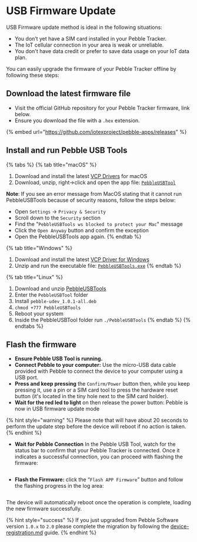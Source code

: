 # USB Firmware Update

USB Firmware update  method is ideal in the following situations:

* You don’t yet have a SIM card installed in your Pebble Tracker.
* The IoT cellular connection in your area is weak or unreliable.
* You don't have data credit or prefer to save data usage on your IoT data plan.

You can easily upgrade the firmware of your Pebble Tracker offline by following these steps:

## **Download the latest firmware file**

* Visit the official GitHub repository for your Pebble Tracker firmware, link below.
* Ensure you download the file with a `.hex` extension.

{% embed url="https://github.com/iotexproject/pebble-apps/releases" %}

## **Install and run Pebble USB Tools**

{% tabs %}
{% tab title="macOS" %}
1. Download and install the latest [VCP Drivers](https://www.silabs.com/developers/usb-to-uart-bridge-vcp-drivers) for macOS
2. Download, unzip, right→click and open the app file: [`PebbleUSBTool`](https://drive.google.com/file/d/1ITgxkicc5WcSFcB0Q5i42JHcPau31ZpX/view?usp=share_link)

**Note**: If you see an error message from MacOS stating that it cannot run PebbleUSBTools because of security reasons, follow the steps below:

* Open `Settings` → `Privacy & Security`
* Scroll down to the `Security` section&#x20;
* Find the "`PebbleUSBTools ws blocked to protect your Mac`" message
* Click the `Open Anyway` button and confirm the exception
* Open the PebbleUSBTools app again.
{% endtab %}

{% tab title="Windows" %}
1. Download and install the latest [VCP Driver for Windows](https://www.silabs.com/documents/public/software/CP210x_Universal_Windows_Driver.zip)
2. Unzip and run the executable file: [`PebbleUSBTools.exe`](https://drive.google.com/file/d/1Sjvz7v1rP1iHvdpBiKCUmYMPhsCp8HGW/view?usp=share_link)
{% endtab %}

{% tab title="Linux" %}
1. Download and unzip [PebbleUSBTools](https://drive.google.com/file/d/1TfuAfpNCKNKDWboF9NbrGlEEeWgp1MAW/view?usp=share_link)
2. Enter the `PebbleUSBTool` folder
3. Install `pebble-udev_1.0.1-all.deb`
4. `chmod +777 PebbleUSBTools`
5. Reboot your system
6. Inside the PebbleUSBTool folder run `./PebbleUSBTools`
{% endtab %}
{% endtabs %}

## **Flash the firmware**

* **Ensure Pebble USB Tool is running.**
* **Connect Pebble to your computer:** Use the micro-USB data cable provided with Pebble to connect the device to your computer using a USB port.
* **Press and keep pressing** the `Confirm/Power` button then, while you keep pressing it, use a pin or a SIM card tool to press the hardware reset button (it's located in the tiny hole next to the SIM card holder).
* **Wait for the red led to light** on then release the power button: Pebble is now in USB firmware update mode

{% hint style="warning" %}
Please note that will have about 20 seconds to perform the update step before the device will reboot if no action is taken.
{% endhint %}

* **Wait for Pebble Connection** In the Pebble USB Tool, watch for the status bar to confirm that your Pebble Tracker is connected. Once it indicates a successful connection, you can proceed with flashing the firmware:

<figure><img src="https://github.com/iotexproject/iotex-docs-gitbook/raw/master/.gitbook/assets/image%20(104).png" alt=""><figcaption></figcaption></figure>

* **Flash the Firmware:** click the “`Flash APP Firmware`” button and follow the flashing progress in the log area:

<figure><img src="https://github.com/iotexproject/iotex-docs-gitbook/raw/master/.gitbook/assets/image%20(84).png" alt=""><figcaption></figcaption></figure>

The device will automatically reboot once the operation is complete, loading the new firmware successfully.

{% hint style="success" %}
If you just upgraded from Pebble Software version `1.0.x` to `2.0`  please complete the migration by following the [device-registration.md](device-registration.md "mention") guide.
{% endhint %}
